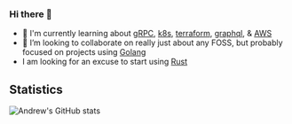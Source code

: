 ### Hi there 👋

- 🌱 I'm currently learning about [gRPC](https://grpc.io), [k8s](https://kubernetes.io/), [terraform](https://www.terraform.io/), [graphql](https://graphql.org/), & [AWS](https://aws.amazon.com/)
- 👯 I’m looking to collaborate on really just about any FOSS, but probably focused on projects using [Golang](https://go.dev/)
- I am looking for an excuse to start using [Rust](https://rust-lang.org)

## Statistics
![Andrew's GitHub stats](https://github-readme-stats.vercel.app/api?username=andrew-werdna&count_private=true&theme=tokyonight&show_icons=true)
<!--
[![Top Langs](https://github-readme-stats.vercel.app/api/top-langs/?username=andrew-werdna&theme=tokyonight&count_private=true)](https://github.com/anuraghazra/github-readme-stats)
-->

<!--
**andrew-werdna/andrew-werdna** is a ✨ _special_ ✨ repository because its `README.md` (this file) appears on your GitHub profile.

Here are some ideas to get you started:

- 🔭 I’m currently working on ...
- 🌱 I’m currently learning ...
- 👯 I’m looking to collaborate on ...
- 🤔 I’m looking for help with ...
- 💬 Ask me about ...
- 📫 How to reach me: ...
- 😄 Pronouns: ...
- ⚡ Fun fact: ...
-->
